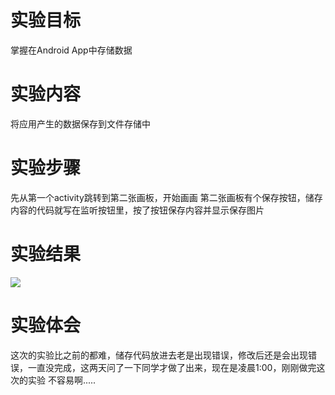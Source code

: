 # 实验目标
掌握在Android App中存储数据


# 实验内容
将应用产生的数据保存到文件存储中


# 实验步骤
先从第一个activity跳转到第二张画板，开始画画
第二张画板有个保存按钮，储存内容的代码就写在监听按钮里，按了按钮保存内容并显示保存图片


# 实验结果
![](https://github.com/WJKAAA/android-labs-2018/blob/master/soft1614080902135/%E7%94%BB%E7%94%BB%E5%86%85%E5%AE%B9.png)

# 实验体会
这次的实验比之前的都难，储存代码放进去老是出现错误，修改后还是会出现错误，一直没完成，这两天问了一下同学才做了出来，现在是凌晨1:00，刚刚做完这次的实验
不容易啊.....
